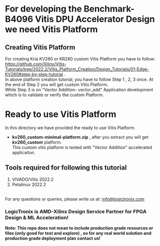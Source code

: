 # For developing the Benchmark-B4096 Vitis DPU Accelerator Design we need Vitis Platform

## Creating Vitis Platform 
For creating Kria KV260 or KR260 custom Vitis Platform you have to follow:\
 https://github.com/Xilinx/Vitis-Tutorials/tree/2022.2/Vitis_Platform_Creation/Design_Tutorials/01-Edge-KV260#step-by-step-tutorial . \
 In above platform creation tutorial, you have to follow Step 1 , 2, 3 once. At the end of Step 2 you will get custom Vitis Platform. \
 While Step 3 is on "Vector Addition- vector_add" Application development which is to validate or verify the custom Platform.


# Ready to use Vitis Platform
In this directory we have provided the ready to use Vitis Platform.
- **kv260_custom-minimal-platform.zip** , after you extract you will get ***kv260_custom*** platform. \
This custom vitis platform is tested with "Vector Addition" accelerated applicaiton.

## Tools required for following this tutorial
1. VIVADO/Vitis 2022.2 
2. Petalinux 2022.2 


\
For any questions or queries, please write us at: info@logictronix.com

### LogicTronix is AMD-Xilinx Design Service Partner for FPGA Design & ML Acceleration! 

**Note: This repo does not mean to include production grade resources or files (only good for test and explore) , so for any real world solution and production grade deployment plan contact us!**

